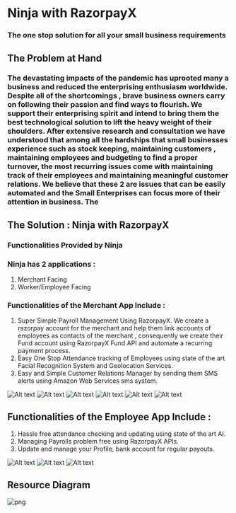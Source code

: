 # Ninja with RazorpayX
### The one stop solution for all your small business requirements


## The Problem at Hand
### The devastating impacts of the pandemic has uprooted many a business and reduced the enterprising enthusiasm worldwide. Despite all of the shortcomings , brave business owners carry on following their passion and find ways to flourish. We support their enterprising spirit and intend to bring them the best technological solution to lift the heavy weight of their shoulders. After extensive research and consultation we have understood that among all the hardships that small businesses experience such as stock keeping, maintaining customers , maintaining employees and budgeting to find a proper turnover, the most recurring issues come with maintaining track of their employees and maintaining meaningful customer relations. We believe that these 2 are issues that can be easily automated and the Small Enterprises can focus more of their attention in business. The


## The Solution : Ninja with RazorpayX
### Functionalities Provided by Ninja

### Ninja has 2 applications :
1. Merchant Facing
2. Worker/Employee Facing

### Functionalities of the Merchant App Include : 
1. Super Simple Payroll Management Using RazorpayX. We create a razorpay account for the merchant and help them link accounts of employees as contacts  of the merchant  , consequently we create their Fund account using RazorpayX Fund API and automate a recurring payment process.
2. Easy One Stop Attendance tracking of Employees using state of the art Facial Recognition System and Geolocation Services. 
3. Easy and Simple Customer Relations Manager by sending them SMS alerts using Amazon Web Services sms system.


![Alt text](/assets/home.jpeg)
![Alt text](/assets/attendance.jpeg)
![Alt text](/assets/payroll.jpeg)
![Alt text](/assets/campaign.jpeg)
![Alt text](/assets/manageEmp.jpeg)
![Alt text](/assets/sms.jpeg)


## Functionalities of the Employee App Include : 
1. Hassle free attendance checking and updating using state of the art AI. 
2. Managing Payrolls problem free using RazorpayX APIs. 
3. Update and manage your Profile, bank account for regular payouts.

![Alt text](/assets/empHome.jpeg)
![Alt text](/assets/empAttendance.jpeg)
![Alt text](/assets/empPayroll.jpeg)

## Resource Diagram


![png](https://user-images.githubusercontent.com/54077095/144720558-5483a634-707f-4fb0-81ba-80fd6f06f6a8.png)


